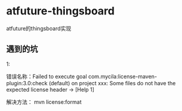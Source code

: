 # atfuture-thingsboard
atfuture的thingsboard实现


## 遇到的坑
1:

错误名称：Failed to execute goal com.mycila:license-maven-plugin:3.0:check (default) on project xxx: Some files do not have the expected license header -> [Help 1] 
 
解决方法： mvn license:format